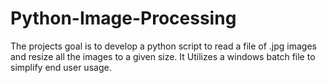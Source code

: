# Python-Image-Processing
 The projects goal is to develop a python script to read a file of .jpg images and resize all the images to a given size. It Utilizes a windows batch file to simplify end user usage.

